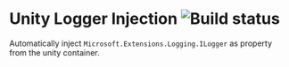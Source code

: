 # Unity Logger Injection ![Build status](https://github.com/lucadecamillis/unity-logger-injection/actions/workflows/ci.yml/badge.svg?branch=main)

Automatically inject `Microsoft.Extensions.Logging.ILogger` as property from the unity container.
